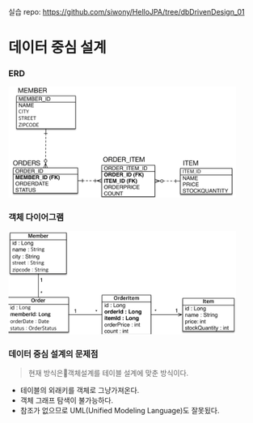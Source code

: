 실습 repo: https://github.com/siwony/HelloJPA/tree/dbDrivenDesign_01
# 데이터 중심 설계

### ERD
<img width=450px src=./img/data-driven-design-table.png>

### 객체 다이어그램
<img width=450px src=./img/data-driven-design-object.png>

### 데이터 중심 설계의 문제점
> 현재 방식은객체설계를 테이블 설계에 맞춘 방식이다.
- 테이블의 외래키를 객체로 그냥가져온다.
- 객체 그래프 탐색이 불가능하다.
- 참조가 없으므로 UML(Unified Modeling Language)도 잘못됬다.